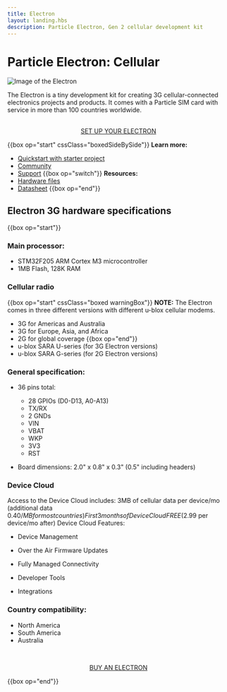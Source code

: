 ```yaml
---
title: Electron
layout: landing.hbs
description: Particle Electron, Gen 2 cellular development kit
---
```


# Particle Electron: Cellular

![Image of the Electron](/assets/images/electron-kit.jpg)

The Electron is a tiny development kit for creating 3G cellular-connected electronics projects and products. It comes with a Particle SIM card with service in more than 100 countries worldwide.





<div  align="center">
<br />
<a href="https://setup.particle.io/"  target="_blank" class="button">SET UP YOUR ELECTRON</a>
</div>


{{box op="start" cssClass="boxedSideBySide"}}
**Learn more:**
- [Quickstart with starter project](/quickstart/electron/)
- [Community](https://community.particle.io/)
- [Support](/support/menu-base/)
{{box op="switch"}}
**Resources:**
- [Hardware files](https://github.com/particle-iot/electron/)
- [Datasheet](/datasheets/cellular/electron-datasheet/)
{{box op="end"}}

## Electron 3G hardware specifications

{{box op="start"}}
### Main processor:
* STM32F205 ARM Cortex M3 microcontroller
* 1MB Flash, 128K RAM

### Cellular radio

{{box op="start" cssClass="boxed warningBox"}}
**NOTE:**
The Electron comes in three different versions with different u-blox cellular modems.
* 3G for Americas and Australia
* 3G for Europe, Asia, and Africa
* 2G for global coverage
{{box op="end"}}
* u-blox SARA U-series (for 3G Electron versions)
* u-blox SARA G-series (for 2G Electron versions)

### General specification:
* 36 pins total:
  * 28 GPIOs (D0-D13, A0-A13)
  * TX/RX
  * 2 GNDs
  * VIN
  * VBAT
  * WKP
  * 3V3
  * RST

* Board dimensions: 2.0" x 0.8" x 0.3" (0.5" including headers)

### Device Cloud
Access to the Device Cloud includes:
3MB of cellular data per device/mo (additional data $0.40/MB for most countries)
First 3 months of Device Cloud FREE ($2.99 per device/mo after)
Device Cloud Features:

- Device Management

- Over the Air Firmware Updates

- Fully Managed Connectivity

- Developer Tools

- Integrations


### Country compatibility:
* North America
* South America
* Australia




<div align="center">
<br />

<a href="https://store.particle.io/collections/cellular" target="_blank" class="button">BUY AN ELECTRON</a>
</div>

{{box op="end"}}
